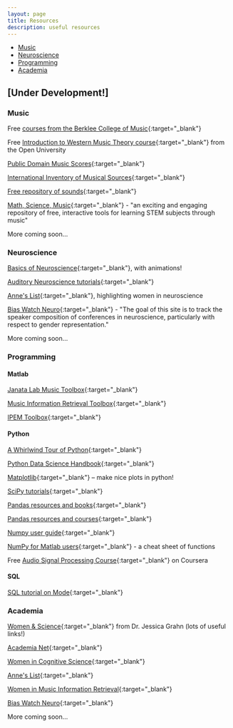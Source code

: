 ```yaml
---
layout: page
title: Resources
description: useful resources
---
```

<HEAD>
<!-- Global site tag (gtag.js) - Google Analytics -->
  <script async src="https://www.googletagmanager.com/gtag/js?id=UA-114823830-1"></script>
  <script>
    window.dataLayer = window.dataLayer || [];
    function gtag(){dataLayer.push(arguments);}
    gtag('js', new Date());
    gtag('config', 'UA-114823830-1');
  </script>
</HEAD>

<div class="navbar">
    <div class="navbar-inner">
        <ul class="nav">
            <li><a href="#music">Music</a></li>
            <li><a href="#neuroscience">Neuroscience</a></li>
            <li><a href="#programming">Programming</a></li>
            <li><a href="#academia">Academia</a></li>
        </ul>
    </div>
</div>

## [Under Development!]

### <a name="music"></a>Music

Free [courses from the Berklee College of Music](https://www.edx.org/school/berkleex){:target="_blank"}

Free [Introduction to Western Music Theory course](http://www.open.edu/openlearn/history-the-arts/culture/music/introduction-music-theory/content-section-0?active-tab=description-tab){:target="_blank"} from the Open University

[Public Domain Music Scores](http://imslp.org/wiki/Main_Page){:target="_blank"}

[International Inventory of Musical Sources](http://www.rism.info/){:target="_blank"}

[Free repository of sounds](https://freesound.org/){:target="_blank"}

[Math, Science, Music](https://mathsciencemusic.org/){:target="_blank"} - "an exciting and engaging repository of free, interactive tools for learning STEM subjects through music"

More coming soon... 

### <a name="neuroscience"></a>Neuroscience
[Basics of Neuroscience](https://neuroscience5e.sinauer.com/animations01.html){:target="_blank"}, with animations!

[Auditory Neuroscience tutorials](https://auditoryneuroscience.com/){:target="_blank"}

[Anne's List](https://anneslist.net/){:target="_blank"}, highlighting women in neuroscience  

[Bias Watch Neuro](https://biaswatchneuro.com/?wref=bif){:target="_blank"} - "The goal of this site is to track the speaker composition of conferences in neuroscience, particularly with respect to gender representation."  

More coming soon... 

### <a name="music"></a>Programming

#### Matlab
[Janata Lab Music Toolbox](http://atonal.ucdavis.edu/resources/software/jlmt/){:target="_blank"}  

[Music Information Retrieval Toolbox](https://www.jyu.fi/hytk/fi/laitokset/mutku/en/research/materials/mirtoolbox){:target="_blank"}  

[IPEM Toolbox](https://www.ugent.be/lw/kunstwetenschappen/en/research-groups/musicology/ipem/finishedprojects/ipem-toolbox.htm){:target="_blank"}

#### Python

[A Whirlwind Tour of Python](http://www.oreilly.com/programming/free/a-whirlwind-tour-of-python.csp){:target="_blank"}  

[Python Data Science Handbook](https://jakevdp.github.io/PythonDataScienceHandbook/){:target="_blank"} 

[Matplotlib](http://matplotlib.org/){:target="_blank"} – make nice plots in python!  

[SciPy tutorials](https://docs.scipy.org/doc/scipy/reference/tutorial/index.html){:target="_blank"}  

[Pandas resources and books](http://www.dataschool.io/best-python-pandas-resources/){:target="_blank"}  

[Pandas resources and courses](https://chatbotslife.com/pandas-learning-resources-946540ba574e){:target="_blank"}  

[Numpy user guide](https://docs.scipy.org/doc/numpy-dev/user/){:target="_blank"}  

[NumPy for Matlab users](http://mathesaurus.sourceforge.net/matlab-numpy.html){:target="_blank"} - a cheat sheet of functions  

Free [Audio Signal Processing Course](https://www.coursera.org/learn/audio-signal-processing){:target="_blank"} on Coursera  
 
#### SQL
[SQL tutorial on Mode](https://community.modeanalytics.com/sql/tutorial/introduction-to-sql/){:target="_blank"}



### <a name="music"></a>Academia

[Women & Science](http://www.jessicagrahn.com/women--science.html){:target="_blank"} from Dr. Jessica Grahn (lots of useful links!)  

[Academia Net](http://www.academia-net.org/project/){:target="_blank"}  

[Women in Cognitive Science](http://womenincogsci.org/){:target="_blank"}  

[Anne's List](https://anneslist.net/){:target="_blank"}  

[Women in Music Information Retrieval](http://www.ismir.net/wimir.html){:target="_blank"}  

[Bias Watch Neuro](https://biaswatchneuro.com/){:target="_blank"}  


More coming soon... 
